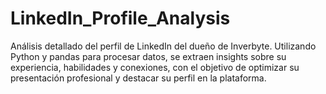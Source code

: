 # LinkedIn_Profile_Analysis
Análisis detallado del perfil de LinkedIn del dueño de Inverbyte. Utilizando Python y pandas para procesar datos, se extraen insights sobre su experiencia, habilidades y conexiones, con el objetivo de optimizar su presentación profesional y destacar su perfil en la plataforma.
